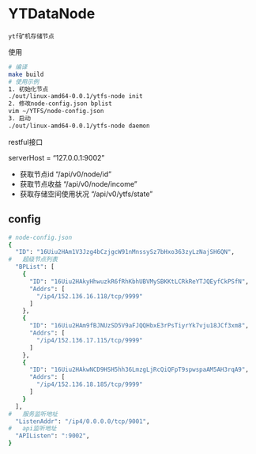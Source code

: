 # YTDataNode

```
ytf矿机存储节点
```

使用
```bash
# 编译
make build
# 使用示例
1. 初始化节点
./out/linux-amd64-0.0.1/ytfs-node init
2. 修改node-config.json bplist 
vim ~/YTFS/node-config.json 
3. 启动
./out/linux-amd64-0.0.1/ytfs-node daemon
```

restful接口

serverHost = “127.0.0.1:9002”
+ 获取节点id “/api/v0/node/id”
+ 获取节点收益 “/api/v0/node/income”
+ 获取存储空间使用状况 “/api/v0/ytfs/state”

## config
```bash
# node-config.json
{
  "ID": "16Uiu2HAm1V3Jzg4bCzjgcW91nMnssySz7bHxo363zyLzNajSH6QN",
#   超级节点列表
  "BPList": [
    {
      "ID": "16Uiu2HAkyHhwuzkR6fRhKbhUBVMySBKKtLCRkReYTJQEyfCkPSfN",
      "Addrs": [
        "/ip4/152.136.16.118/tcp/9999"
      ]
    },
    {
      "ID": "16Uiu2HAm9fBJNUzSD5V9aFJQQHbxE3rPsTiyrYk7vju18JCf3xm8",
      "Addrs": [
        "/ip4/152.136.17.115/tcp/9999"
      ]
    },
    {
      "ID": "16Uiu2HAkwNCD9HSH5hh36LmzgLjRcQiQFpT9spwspaAM5AH3rqA9",
      "Addrs": [
        "/ip4/152.136.18.185/tcp/9999"
      ]
    }
  ],
#   服务监听地址
  "ListenAddr": "/ip4/0.0.0.0/tcp/9001",
#   api监听地址
  "APIListen": ":9002",
}
```